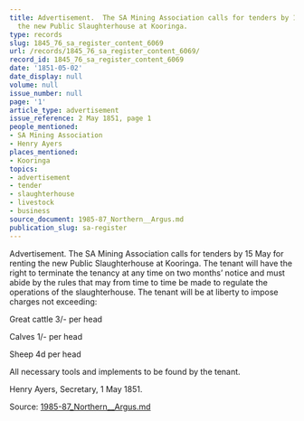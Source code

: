 ```yaml
---
title: Advertisement.  The SA Mining Association calls for tenders by 15 May for renting
  the new Public Slaughterhouse at Kooringa.
type: records
slug: 1845_76_sa_register_content_6069
url: /records/1845_76_sa_register_content_6069/
record_id: 1845_76_sa_register_content_6069
date: '1851-05-02'
date_display: null
volume: null
issue_number: null
page: '1'
article_type: advertisement
issue_reference: 2 May 1851, page 1
people_mentioned:
- SA Mining Association
- Henry Ayers
places_mentioned:
- Kooringa
topics:
- advertisement
- tender
- slaughterhouse
- livestock
- business
source_document: 1985-87_Northern__Argus.md
publication_slug: sa-register
---
```


Advertisement.  The SA Mining Association calls for tenders by 15 May for renting the new Public Slaughterhouse at Kooringa.  The tenant will have the right to terminate the tenancy at any time on two months’ notice and must abide by the rules that may from time to time be made to regulate the operations of the slaughterhouse.  The tenant will be at liberty to impose charges not exceeding:

Great cattle	3/- per head

Calves	1/- per head

Sheep	4d per head

All necessary tools and implements to be found by the tenant.

Henry Ayers, Secretary, 1 May 1851.

Source: [1985-87_Northern__Argus.md](/downloads/markdown/1985-87_Northern__Argus.md)
